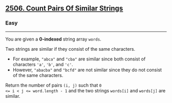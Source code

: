 <h2><a href="https://leetcode.com/problems/count-pairs-of-similar-strings/description/">2506. Count Pairs Of Similar Strings</a></h2><h3>Easy</h3><hr><div>
<p>You are given a <strong>0-indexed</strong> string array <code>words</code>.

Two strings are similar if they consist of the same characters.

<ul>
	<li>For example, <code>"abca"</code> and <code>"cba"</code> are similar since both consist of characters <code>'a'</code>, <code>'b'</code>, and <code>'c'</code>.</li>
	<li>However, <code>"abacba"</code> and <code>"bcfd"</code> are not similar since they do not consist of the same characters.</li>
</ul>

Return the number of pairs <code>(i, j)</code> such that <code>0 <= i < j <= word.length - 1</code> and the two strings <code>words[i]</code> and <code>words[j]</code> are similar.
</p>

</div>